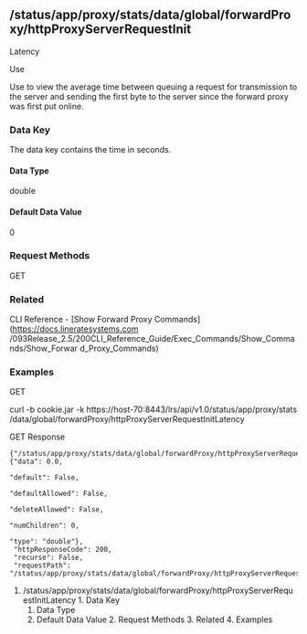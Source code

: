 ## /status/app/proxy/stats/data/global/forwardProxy/httpProxyServerRequestInit
Latency

Use

Use to view the average time between queuing a request for transmission to the
server and sending the first byte to the server since the forward proxy was
first put online.

### Data Key

The data key contains the time in seconds.

#### Data Type

double

#### Default Data Value

0

### Request Methods

GET

### Related

CLI Reference - [Show Forward Proxy Commands](https://docs.lineratesystems.com
/093Release_2.5/200CLI_Reference_Guide/Exec_Commands/Show_Commands/Show_Forwar
d_Proxy_Commands)

### Examples

GET

curl -b cookie.jar -k https://host-70:8443/lrs/api/v1.0/status/app/proxy/stats
/data/global/forwardProxy/httpProxyServerRequestInitLatency

GET Response

    
    
    {"/status/app/proxy/stats/data/global/forwardProxy/httpProxyServerRequestInitLatency": {"data": 0.0,
                                                                                             "default": False,
                                                                                             "defaultAllowed": False,
                                                                                             "deleteAllowed": False,
                                                                                             "numChildren": 0,
                                                                                             "type": "double"},
     "httpResponseCode": 200,
     "recurse": False,
     "requestPath": "/status/app/proxy/stats/data/global/forwardProxy/httpProxyServerRequestInitLatency"}
    

  1. /status/app/proxy/stats/data/global/forwardProxy/httpProxyServerRequestInitLatency
    1. Data Key
      1. Data Type
      2. Default Data Value
    2. Request Methods
    3. Related
    4. Examples

